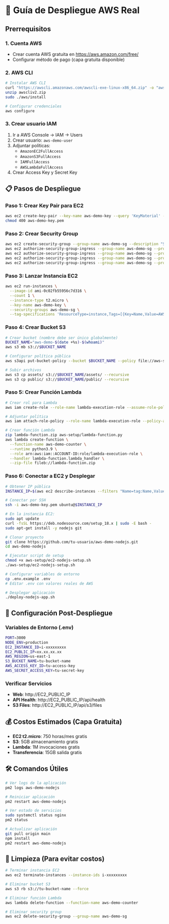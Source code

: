 # 🚀 Guía de Despliegue AWS Real

## Prerrequisitos

### 1. Cuenta AWS
- Crear cuenta AWS gratuita en https://aws.amazon.com/free/
- Configurar método de pago (capa gratuita disponible)

### 2. AWS CLI
```bash
# Instalar AWS CLI
curl "https://awscli.amazonaws.com/awscli-exe-linux-x86_64.zip" -o "awscliv2.zip"
unzip awscliv2.zip
sudo ./aws/install

# Configurar credenciales
aws configure
```

### 3. Crear usuario IAM
1. Ir a AWS Console → IAM → Users
2. Crear usuario: `aws-demo-user`
3. Adjuntar políticas:
   - `AmazonEC2FullAccess`
   - `AmazonS3FullAccess`
   - `IAMFullAccess`
   - `AWSLambdaFullAccess`
4. Crear Access Key y Secret Key

## 📋 Pasos de Despliegue

### Paso 1: Crear Key Pair para EC2
```bash
aws ec2 create-key-pair --key-name aws-demo-key --query 'KeyMaterial' --output text > aws-demo-key.pem
chmod 400 aws-demo-key.pem
```

### Paso 2: Crear Security Group
```bash
aws ec2 create-security-group --group-name aws-demo-sg --description "Security group for AWS Demo"
aws ec2 authorize-security-group-ingress --group-name aws-demo-sg --protocol tcp --port 22 --cidr 0.0.0.0/0
aws ec2 authorize-security-group-ingress --group-name aws-demo-sg --protocol tcp --port 80 --cidr 0.0.0.0/0
aws ec2 authorize-security-group-ingress --group-name aws-demo-sg --protocol tcp --port 443 --cidr 0.0.0.0/0
aws ec2 authorize-security-group-ingress --group-name aws-demo-sg --protocol tcp --port 3000 --cidr 0.0.0.0/0
```

### Paso 3: Lanzar Instancia EC2
```bash
aws ec2 run-instances \
  --image-id ami-0c02fb55956c7d316 \
  --count 1 \
  --instance-type t2.micro \
  --key-name aws-demo-key \
  --security-groups aws-demo-sg \
  --tag-specifications 'ResourceType=instance,Tags=[{Key=Name,Value=AWS-Demo-NodeJS}]'
```

### Paso 4: Crear Bucket S3
```bash
# Crear bucket (nombre debe ser único globalmente)
BUCKET_NAME="aws-demo-$(date +%s)-$(whoami)"
aws s3 mb s3://$BUCKET_NAME

# Configurar política pública
aws s3api put-bucket-policy --bucket $BUCKET_NAME --policy file://aws-setup/s3-bucket-policy.json

# Subir archivos
aws s3 cp assets/ s3://$BUCKET_NAME/assets/ --recursive
aws s3 cp public/ s3://$BUCKET_NAME/public/ --recursive
```

### Paso 5: Crear Función Lambda
```bash
# Crear rol para Lambda
aws iam create-role --role-name lambda-execution-role --assume-role-policy-document file://aws-setup/lambda-trust-policy.json

# Adjuntar política
aws iam attach-role-policy --role-name lambda-execution-role --policy-arn arn:aws:iam::aws:policy/service-role/AWSLambdaBasicExecutionRole

# Crear función Lambda
zip lambda-function.zip aws-setup/lambda-function.py
aws lambda create-function \
  --function-name aws-demo-counter \
  --runtime python3.9 \
  --role arn:aws:iam::ACCOUNT-ID:role/lambda-execution-role \
  --handler lambda-function.lambda_handler \
  --zip-file fileb://lambda-function.zip
```

### Paso 6: Conectar a EC2 y Desplegar
```bash
# Obtener IP pública
INSTANCE_IP=$(aws ec2 describe-instances --filters "Name=tag:Name,Values=AWS-Demo-NodeJS" --query 'Reservations[0].Instances[0].PublicIpAddress' --output text)

# Conectar por SSH
ssh -i aws-demo-key.pem ubuntu@$INSTANCE_IP

# En la instancia EC2:
sudo apt update
curl -fsSL https://deb.nodesource.com/setup_18.x | sudo -E bash -
sudo apt-get install -y nodejs git

# Clonar proyecto
git clone https://github.com/tu-usuario/aws-demo-nodejs.git
cd aws-demo-nodejs

# Ejecutar script de setup
chmod +x aws-setup/ec2-nodejs-setup.sh
./aws-setup/ec2-nodejs-setup.sh

# Configurar variables de entorno
cp .env.example .env
# Editar .env con valores reales de AWS

# Desplegar aplicación
./deploy-nodejs-app.sh
```

## 🔧 Configuración Post-Despliegue

### Variables de Entorno (.env)
```bash
PORT=3000
NODE_ENV=production
EC2_INSTANCE_ID=i-xxxxxxxxx
EC2_PUBLIC_IP=xx.xx.xx.xx
AWS_REGION=us-east-1
S3_BUCKET_NAME=tu-bucket-name
AWS_ACCESS_KEY_ID=tu-access-key
AWS_SECRET_ACCESS_KEY=tu-secret-key
```

### Verificar Servicios
- **Web**: http://EC2_PUBLIC_IP
- **API Health**: http://EC2_PUBLIC_IP/api/health
- **S3 Files**: http://EC2_PUBLIC_IP/api/s3/files

## 💰 Costos Estimados (Capa Gratuita)
- **EC2 t2.micro**: 750 horas/mes gratis
- **S3**: 5GB almacenamiento gratis
- **Lambda**: 1M invocaciones gratis
- **Transferencia**: 15GB salida gratis

## 🛠️ Comandos Útiles
```bash
# Ver logs de la aplicación
pm2 logs aws-demo-nodejs

# Reiniciar aplicación
pm2 restart aws-demo-nodejs

# Ver estado de servicios
sudo systemctl status nginx
pm2 status

# Actualizar aplicación
git pull origin main
npm install
pm2 restart aws-demo-nodejs
```

## 🚨 Limpieza (Para evitar costos)
```bash
# Terminar instancia EC2
aws ec2 terminate-instances --instance-ids i-xxxxxxxxx

# Eliminar bucket S3
aws s3 rb s3://tu-bucket-name --force

# Eliminar función Lambda
aws lambda delete-function --function-name aws-demo-counter

# Eliminar security group
aws ec2 delete-security-group --group-name aws-demo-sg
```
